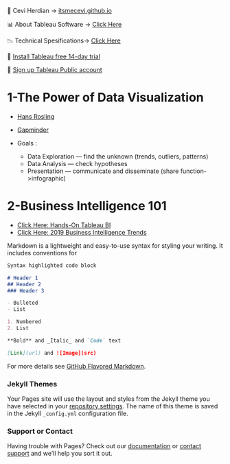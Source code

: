 

<span>&#129311;</span> Cevi Herdian -> [itsmecevi.github.io](https://itsmecevi.github.io/) 

<span>&#128202;</span> About Tableau Software -> [Click Here](https://www.tableau.com/about)

<span>&#128201;</span> Technical Spesifications-> [Click Here](https://github.com/itsmecevi/Tableau-Technical-Specifications/blob/master/Tableau-Technical%20Specifications.pdf)

<span>&#xf108;</span> [Install Tableau free 14-day trial](https://www.tableau.com/en-gb/products/trial)

<span>&#xf108;</span> [Sign up Tableau Public account](https://public.tableau.com/s/)





# 1-The Power of Data Visualization

* [Hans Rosling](https://www.youtube.com/watch?v=jbkSRLYSojo)

* [Gapminder](https://www.gapminder.org/)

* Goals : 
     * Data Exploration — find the unknown (trends, outliers, patterns)
     * Data Analysis — check hypotheses
     * Presentation — communicate and disseminate (share function->infographic)

# 2-Business Intelligence 101
 
* [Click Here: Hands-On Tableau BI](https://docs.google.com/presentation/d/1a1-lRjjwSYBv4IUw5aLWeRr7x9JESrR8qkHR-Ug1u_4/edit?usp=sharing)
* [Click Here: 2019 Business Intelligence Trends](https://www.tableau.com/reports/business-intelligence-trends)





Markdown is a lightweight and easy-to-use syntax for styling your writing. It includes conventions for

```markdown
Syntax highlighted code block

# Header 1
## Header 2
### Header 3

- Bulleted
- List

1. Numbered
2. List

**Bold** and _Italic_ and `Code` text

[Link](url) and ![Image](src)
```

For more details see [GitHub Flavored Markdown](https://guides.github.com/features/mastering-markdown/).

### Jekyll Themes

Your Pages site will use the layout and styles from the Jekyll theme you have selected in your [repository settings](https://github.com/itsmecevi/bi-visual-overview/settings). The name of this theme is saved in the Jekyll `_config.yml` configuration file.

### Support or Contact

Having trouble with Pages? Check out our [documentation](https://help.github.com/categories/github-pages-basics/) or [contact support](https://github.com/contact) and we’ll help you sort it out.
